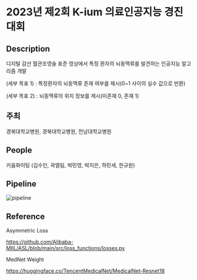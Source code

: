 # 2023년 제2회 K-ium 의료인공지능 경진대회

## Description

디지털 감산 혈관조영술 표준 영상에서 특정 환자의 뇌동맥류를 발견하는 인공지능 알고리즘 개발


(세부 목표 1) : 특정환자의 뇌동맥류 존재 여부를 제시(0~1 사이의 실수 값으로 반환)


(세부 목표 2) : 뇌동맥류의 위치 정보를 제시(미존재 0, 존재 1)


## 주최

경북대학교병원, 경북대학교병원, 전남대학교병원

## People

키움화이팅 (김수인, 곽엘림, 박민영, 박지은, 하민세, 한규원)

## Pipeline
![pipeline](https://github.com/kelsgit/K-ium/assets/109035535/17a8deaa-9205-495d-8aa3-08b429504825)


## Reference

Asymmetric Loss

https://github.com/Alibaba-MIIL/ASL/blob/main/src/loss_functions/losses.py

MedNet Weight

https://huggingface.co/TencentMedicalNet/MedicalNet-Resnet18
